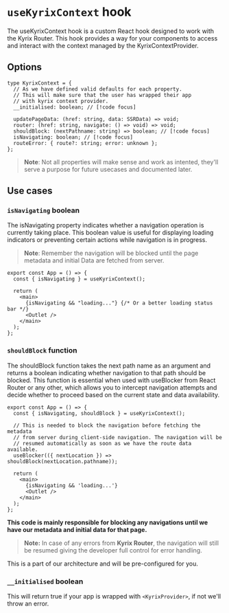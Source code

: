 # `useKyrixContext` hook

The useKyrixContext hook is a custom React hook designed to work with the Kyrix Router. This hook provides a way for your components to access and interact with the context managed by the KyrixContextProvider.

## Options

```tsx
type KyrixContext = {
  // As we have defined valid defaults for each property.
  // This will make sure that the user has wrapped their app
  // with kyrix context provider.
  __initialised: boolean; // [!code focus]

  updatePageData: (href: string, data: SSRData) => void;
  router: (href: string, navigate: () => void) => void;
  shouldBlock: (nextPathname: string) => boolean; // [!code focus]
  isNavigating: boolean; // [!code focus]
  routeError: { route?: string; error: unknown };
};
```

> **Note**: Not all properties will make sense and work as intented, they'll serve a purpose for future usecases and documented later.

## Use cases

### `isNavigating` boolean

The isNavigating property indicates whether a navigation operation is currently taking place. This boolean value is useful for displaying loading indicators or preventing certain actions while navigation is in progress.

> **Note**: Remember the navigation will be blocked until the page metadata and initial Data are fetched from server.

```tsx
export const App = () => {
  const { isNavigating } = useKyrixContext();

  return (
    <main>
      {isNavigating && "loading..."} {/* Or a better loading status bar */}
      <Outlet />
    </main>
  );
};
```

### `shouldBlock` function

The shouldBlock function takes the next path name as an argument and returns a boolean indicating whether navigation to that path should be blocked. This function is essential when used with useBlocker from React Router or any other, which allows you to intercept navigation attempts and decide whether to proceed based on the current state and data availability.

```tsx
export const App = () => {
  const { isNavigating, shouldBlock } = useKyrixContext();

  // This is needed to block the navigation before fetching the metadata
  // from server during client-side navigation. The navigation will be
  // resumed automatically as soon as we have the route data available.
  useBlocker(({ nextLocation }) => shouldBlock(nextLocation.pathname));

  return (
    <main>
      {isNavigating && 'loading...'}
      <Outlet />
    </main>
  );
};
```
**This code is mainly responsible for blocking any navigations until we have our metadata and initial data for that page.**

> **Note:** In case of any errors from **Kyrix Router**, the navigation will still be resumed giving the developer full control for error handling. 

This is a part of our architecture and will be pre-configured for you.

### `__initialised` boolean

This will return true if your app is wrapped with `<KyrixProvider>`, if not we'll throw an error.